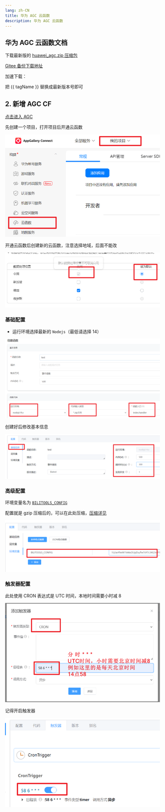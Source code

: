 ```yaml
---
lang: zh-CN
title: 华为 AGC 云函数
description: 华为 AGC 云函数
---
```


## 华为 AGC 云函数文档 <TestedVersion type="agc" />

下载最新版的 [huawei_agc.zip 压缩包](https://github.com/catlair/BiliTools/releases/latest)

[Gitee 备份下载地址](https://gitee.com/catlair/BiliTools/releases/)

加速下载：
<MyLink :href="downloadUrl"></MyLink>

把 {{ tagName }} 替换成最新版本号即可

## 2. 新增 AGC CF

[点击进入 AGC](https://developer.huawei.com/consumer/cn/service/josp/agc/index.html)

先创建一个项目，打开项目后开通云函数

![agc-create-fc](/images/agc-create-fc.png)

开通云函数后创建新的云函数，注意选择地域，后面不能改

![地域agc-create-map](/images/agc-create-map.png)

### 基础配置

- 运行环境选择最新的 `Nodejs`（最低请选择 14）

![AGC基础配置](/images/agc-base-config.png)

创建好后修改基本信息

![AGC基础配置2](/images/agc-base-info.png)

### 高级配置

环境变量名为 [`BILITOOLS_CONFIG`](../config/env.md)

配置就是 gzip 压缩后的，可以在此处压缩，[压缩详见](https://www.baidufe.com/fehelper/en-decode/)

![环境变量配置](/images/agc-base-env.png)

### 触发器配置

此处使用 CRON 表达式是 UTC 时间，本地时间需要小时减 8

![fc-create-trigger](/images/agc-trigger.png)

记得开启触发器

![fc-create-trigger](/images/agc-trigger-open.png)

<script setup>
import { storeToRefs } from 'pinia';
import { useReleasesStore } from '@stores/releases';

const { tagName } = storeToRefs(useReleasesStore());
const ghproxy = __GLOBAL_GHPROXY__
const downloadUrl = `https://${ghproxy}/https://github.com/catlair/BiliTools/releases/download/${tagName.value}/huawei_agc.zip`
</script>
